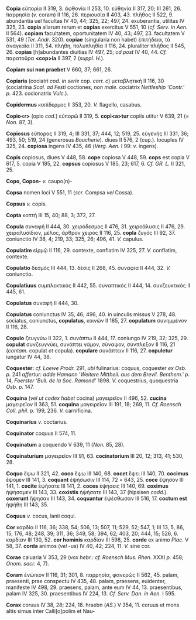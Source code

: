 **Copia** εὐπορία II 319, 3. ἀφθονία II 253, 10. εὐθηνία II 317, 20; III
261, 26. παρρησία (*v.* coram) II 116, 26. περιουσία II 403, 43. πλῆθος
II 522, 9. abundantia uel facultas IV 40, 44; 325, 22; 497, 24.
exuberantia, utilitas IV 325, 23. **copia** aliarum rerum et **copias**
exercitus V 551, 10 (*cf. Serv. in Aen.* II 564). **copiam** facultatem,
oportunitatem IV 40, 43; 497, 23. facultatem V 531, 49 (*Ter. Andr.*
320). **copiae** (singularia non habet) ἐπιτήδεια, τὰ ἀναγκαῖα II 311,
54. πλήθη, πολυπληθία II 116, 24. pluraliter πλῆθος II 545, 26.
**copias** [h]abundantes diuitias IV 497, 25; *cd post* IV 40, 44.
*Cf.* παρατοῦρα **\<cop\>ia** II 397, 2 (*suppl. H.*).

**Copiam sui non praebet** V 660, 37; 661, 26.

**Copiaria** (cociatri *cod. in serie* cop. *corr. c*) μεταβλητική II
116, 30 (cociatrina *Scal. ad Festi* coctiones, *non male.* cociatrix
*Nettleship 'Contr.' p.* 423. cocionatrix *Vulc.*).

**Copidermus** κοπίδερμος II 353, 20. *V.* flagello, casabus.

**Copio\<r\>** (opio *cod.*) εὐπορῶ II 319, 5. **copi\<a\>tur** copiis
utitur V 639, 21 (*= Non.* 87, 3).

**Copiosus** εὔπορος II 319, 4; III 331, 37; 444, 12; 519, 25. εὐγενής
III 331, 36; 493, 50; 519, 24 (generosus *Boucherie*). diues II 576, 2
(cup.). locuples IV 325, 24. **copiosa** ingens IV 435, 46 (*Verg. Aen.*
I 99: *v.* ingens).

**Copis** copiosus, diues V 448, 58. **cope** copiosa V 448, 59.
**cops** est copia V 617, 5. copia V 185, 22. **copsus** copiosus V 185,
23; 617, 6. *Cf. GR. L.* II 321, 25.

**Copo, Copon-** *v.* caupo(n)-

**Copsa** nomen loci V 551, 11 (*scr.* Compsa *vel* Cossa).

**Copsus** *v.* copis.

**Copta** κοπτή III 15, 40; 88, 3; 372, 27.

**Copula** συναφή II 444, 30. χειρόδεσμος II 476, 31. χειροάλυσις II
476, 29. χειραλυσίδιον, μέλος, ἄρθρον χειρός II 116, 25. **copla** ζυγός
III 92, 37. coniunctio IV 38, 4; 219, 33; 325, 26; 496, 41. *V.*
capulus.

**Copulatim** εἱρμῷ II 116, 29. contexte, conflatim IV 325, 27. *V.*
conflatim, contexte.

**Copulatio** δεσμός III 444, 13. δέσις II 268, 45. συναφία II 444, 32.
*V.* coniunctio.

**Copulatiuus** συμπλεκτικός II 442, 55. συναπτικός II 444, 14.
συνζευκτικός II 445, 61.

**Copulatus** συναφή II 444, 30.

**Copulatus** coniunctus IV 35, 46; 496, 40. in uinculis missus V 278,
48. sociatus, coniunctus, **copulatus**, κοινῶν II 185, 27.
**copulatum** συνημμένον II 116, 28.

**Copulo** ζευγνύω II 322, 1. συνάπτω II 444, 17. coniungo IV 219, 32;
325, 29. **copulat** συνζευγνύει, συνάπτει γάμον, σύναψον, σύνπλεξον II
116, 21 (*contam.* copulat *et* copula). **copulare** συνάπτειν II 116,
27. **copuletur** iungatur IV 44, 38.

**Coquester:** *cf. Loewe Prodr.* 291, *ubi* fulinarius: coquus,
coquester *ex Osb. p.* 241 *affertur: adde Hamann* '*Weitere Mittheil.
aus dem Brevil. Benthem.' p.* 14, *Foerster 'Bull. de la Soc. Ramond'*
1898. *V.* coquestrius, quoquestria *Osb. p.* 147.

**Coquina** (*vel ut codex habet* cocina) μαγειρεῖον II 496, 52.
**cucina** μαγειρεῖον II 363, 51. **coquina** μαγειρεῖον III 191, 18;
269, 11. *Cf. Roensch Coll. phil. p.* 199, 236. *V.* carnificina.

**Coquinarius** *v.* coctarius.

**Coquinator** coquus II 574, 11.

**Coquinatum** a coquendo V 639, 11 (*Non.* 85, 28).

**Coquinaturium** μαγειρεῖον III 91, 63. **cocinatorium** III 20, 12;
313, 41; 530, 28.

**Coquo** ἕψω II 321, 42. **coco** ἕψω III 140, 68. **cocet** ἕψει III
140, 70. **cocimus** ἕψομεν III 141, 3. **coquant** ἑψήσωσιν III 114, 72
= 643, 25. **coce** ἕψησον III 141, 1. **cocite** ἑψήσατε III 141, 2.
**coces** ἑψήσεις III 140, 69. **coximus** ἡψήσαμεν III 143, 33.
**coxistis** ἡψήσατε III 143, 37 (hipsisen *codd.*). **coxerunt** ἥψησαν
III 143, 34. **coquantur** ἑψέσθωσαν III 516, 17. **coctum est** ἡψήθη
III 143, 35.

**Coquus** *v.* cocus, lanii coqui.

**Cor** καρδία II 116, 36; 338, 54; 506, 13; 507, 11; 529, 52; 547, 1;
III 13, 5, 86, 15; 176, 48; 248, 39; 311, 36; 349, 58; 394, 62; 403, 20;
444, 15; 526, 6. καρδίαν III 130, 52. **cor hominis** καρ­δίαν III 598,
25. **corde** ex animo *Plac.* V 58, 37. **corda** animos (*vel* -us) IV
40, 42; 224, 11. *V.* sine cor.

**Corae** caluaria V 353, 29 (*vox hebr.: cf. Roensch Mus. Rhen.* XXXI
*p.* 458; *Onom. sacr.* 4, 7).

**Coram** ἐνώπιον II 116, 31; 301, 8. παρρησία, φανερῶς II 562, 45.
palam, praesenti, prae conspectu IV 435, 48. palam, praesens, euidenter,
manifeste IV 498, 29. praesens, palam, ante eum IV 44, 13. praesentibus,
palam IV 325, 30. praesentibus IV 224, 13. *Cf. Serv. Dan. in Aen.* I
595.

**Corax** coruus IV 38, 28; 224, 18. hraebn (*AS.*) V 354, 11. coruus et
mons altis simus inter Calli[o]polim et Nau­-
